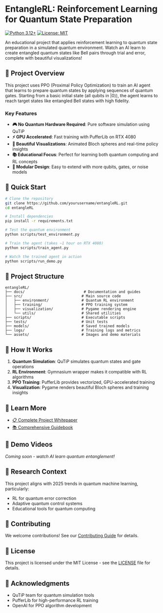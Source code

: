 # EntangleRL: Reinforcement Learning for Quantum State Preparation

[![Python 3.12+](https://img.shields.io/badge/python-3.12+-blue.svg)](https://www.python.org/downloads/)
[![License: MIT](https://img.shields.io/badge/License-MIT-yellow.svg)](https://opensource.org/licenses/MIT)

An educational project that applies reinforcement learning to quantum state preparation in a simulated quantum environment. Watch an AI learn to create entangled quantum states like Bell pairs through trial and error, complete with beautiful visualizations!

## 🎯 Project Overview

This project uses PPO (Proximal Policy Optimization) to train an AI agent that learns to prepare quantum states by applying sequences of quantum gates. Starting from a basic initial state (all qubits in |0⟩), the agent learns to reach target states like entangled Bell states with high fidelity.

### Key Features

- **🎮 No Quantum Hardware Required**: Pure software simulation using QuTiP
- **⚡ GPU Accelerated**: Fast training with PufferLib on RTX 4080
- **🎨 Beautiful Visualizations**: Animated Bloch spheres and real-time policy insights
- **📚 Educational Focus**: Perfect for learning both quantum computing and RL concepts
- **🔧 Modular Design**: Easy to extend with more qubits, gates, or noise models

## 🚀 Quick Start

```bash
# Clone the repository
git clone https://github.com/yourusername/entangleRL.git
cd entangleRL

# Install dependencies
pip install -r requirements.txt

# Test the quantum environment
python scripts/test_environment.py

# Train the agent (takes ~1 hour on RTX 4080)
python scripts/train_agent.py

# Watch the trained agent in action
python scripts/run_demo.py
```

## 📁 Project Structure

```
entangleRL/
├── docs/                           # Documentation and guides
├── src/                           # Main source code
│   ├── environment/               # Quantum RL environment
│   ├── training/                  # PPO training system  
│   ├── visualization/             # Pygame rendering engine
│   └── utils/                     # Shared utilities
├── scripts/                       # Executable scripts
├── tests/                         # Unit tests
├── models/                        # Saved trained models
├── logs/                          # Training logs and metrics
└── assets/                        # Images and demo materials
```

## 🧠 How It Works

1. **Quantum Simulation**: QuTiP simulates quantum states and gate operations
2. **RL Environment**: Gymnasium wrapper makes it compatible with RL algorithms
3. **PPO Training**: PufferLib provides vectorized, GPU-accelerated training
4. **Visualization**: Pygame renders beautiful Bloch spheres and training insights

## 📖 Learn More

- [📋 Complete Project Whitepaper](docs/Reinforcement%20Learning%20for%20Quantum%20State%20Preparation.md)
- [📚 Comprehensive Guidebook](docs/Guidebook%20for%20Reinforcement%20Learning%20in%20Quantum%20State%20Preparation.md)

## 🎥 Demo Videos

*Coming soon - watch AI learn quantum entanglement!*

## 🔬 Research Context

This project aligns with 2025 trends in quantum machine learning, particularly:
- RL for quantum error correction
- Adaptive quantum control systems  
- Educational tools for quantum computing

## 🤝 Contributing

We welcome contributions! See our [Contributing Guide](CONTRIBUTING.md) for details.

## 📄 License

This project is licensed under the MIT License - see the [LICENSE](LICENSE) file for details.

## 🙏 Acknowledgments

- QuTiP team for quantum simulation tools
- PufferLib for high-performance RL training
- OpenAI for PPO algorithm development
